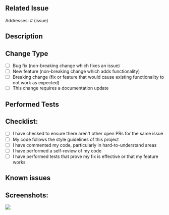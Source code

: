<!-- Please review the Contribution Guide for detailed contributing guidelines. -->

<!-- Provide a general summary of your changes in the Title above -->

## Related Issue

<!-- This project only accepts pull requests related to open issues -->
<!-- If suggesting a new feature or change, please discuss it in an issue first -->
<!-- If fixing a bug, there should be an issue describing it with steps to reproduce -->
<!-- Please link to the issue here: -->

Addresses: # (issue)

## Description

<!-- Describe your changes in detail -->

## Change Type

- [ ] Bug fix (non-breaking change which fixes an issue)
- [ ] New feature (non-breaking change which adds functionality)
- [ ] Breaking change (fix or feature that would cause existing functionality to not work as expected)
- [ ] This change requires a documentation update

## Performed Tests

<!-- Please describe in detail how you tested your changes. -->
<!-- Include details of your testing environment, and the tests you ran to -->
<!-- see how your change affects other areas of the code, etc. -->

## Checklist:

- [ ] I have checked to ensure there aren't other open PRs for the same issue
- [ ] My code follows the style guidelines of this project
- [ ] I have commented my code, particularly in hard-to-understand areas
- [ ] I have performed a self-review of my code
- [ ] I have performed tests that prove my fix is effective or that my feature works

## Known issues

## Screenshots:

<!-- Upload you images to your Imgur account and embed them here: -->

![](https://i.imgur.com/)
